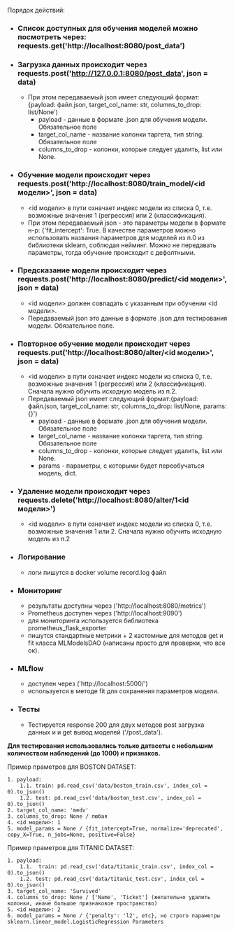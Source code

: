 Порядок действий:

- ### Список доступных для обучения моделей можно посмотреть через: requests.get('http://localhost:8080/post_data')<br />
- ### Загрузка данных происходит через requests.post('http://127.0.0.1:8080/post_data', json = data)<br />
    - При этом передаваемый json имеет следующий формат: {payload: файл.json, target_col_name: str, columns_to_drop: list/None')<br />
        - payload - данные в формате .json для обучения модели. Обязательное поле<br />
        - target_col_name - название колонки таргета, тип string. Обязательное поле<br />
        - columns_to_drop - колонки, которые следует удалить, list или None.<br />
- ### Обучение модели происходит через requests.post('http://localhost:8080/train_model/<id модели>', json = data)<br />
    - <id модели> в пути означает индекс модели из списка 0, т.е. возможные значения 1 (регрессия) или 2 (классификация).<br />
    - При этом передаваемый json - это параметры модели в формате н-р: {'fit_intercept': True. В качестве параметров можно использовать названия параметров для моделей из п.0 из библиотеки sklearn, соблюдая нейминг. Можно не передавать параметры, тогда обучение происходит с дефолтными.<br />
- ### Предсказание модели происходит через requests.post('http://localhost:8080/predict/<id модели>', json = data)<br />
    - <id модели> должен совпадать с указанным при обучении <id модели>.<br />
    - Передаваемый json это данные в формате .json для тестирования модели. Обязательное поле.<br />
- ### Повторное обучение модели происходит через requests.put('http://localhost:8080/alter/<id модели>', json = data)<br />
    - <id модели> в пути означает индекс модели из списка 0, т.е. возможные значения 1 (регрессия) или 2 (классификация). Сначала нужно обучить исходную модель из п.2.<br />
    - Передаваемый json имеет следующий формат:{payload: файл.json, target_col_name: str, columns_to_drop: list/None, params: {}')<br />
        - payload - данные в формате .json для обучения модели. Обязательное поле<br />
        - target_col_name - название колонки таргета, тип string. Обязательное поле<br />
        - columns_to_drop - колонки, которые следует удалить, list или None.<br />
        - params - параметры, с которыми будет переобучаться модель, dict.<br />
- ### Удаление модели происходит через requests.delete('http://localhost:8080/alter/1<id модели>')<br />
    - <id модели> в пути означает индекс модели из списка 0, т.е. возможные значения 1 или 2. Сначала нужно обучить исходную модель из п.2<br />
- ### Логирование
    - логи пишутся в docker volume record.log файл
- ### Мониторинг
    - результаты доступны через ('http://localhost:8080/metrics')
    - Prometheus доступен через ('http://localhost:9090')  
    - для мониторинга используется библиотека prometheus_flask_exporter
    - пишутся стандартные метрики + 2 кастомные для методов get и fit класса MLModelsDAO (написаны просто для проверки, что все ок).
- ### MLflow
    - доступен через ('http://localhost:5000/')
    - используется в методе fit для сохранения параметров модели.
- ### Тесты
    - Тестируется response 200 для двух методов post загрузка данных и и get вывод моделей ('/post_data').

__Для тестирования использовались только датасеты с небольшим количеством наблюдений (до 1000) и признаков.__

Пример праметров для BOSTON DATASET:

    1. payload: 
        1.1. train: pd.read_csv('data/boston_train.csv', index_col = 0).to_json()
        1.2. test: pd.read_csv('data/boston_test.csv', index_col = 0).to_json()
    2. target_col_name: 'medv' 
    3. columns_to_drop: None / любая
    4. <id модели>: 1 
    5. model_params = None / {fit_intercept=True, normalize='deprecated', copy_X=True, n_jobs=None, positive=False}


Пример праметров для TITANIC DATASET:
    
    1. payload: 
        1.1.  train: pd.read_csv('data/titanic_train.csv', index_col = 0).to_json()
        1.2. test: pd.read_csv('data/titanic_test.csv', index_col = 0).to_json()
    3. target_col_name: 'Survived' 
    4. columns_to_drop: None / ['Name', 'Ticket'] (желательно удалить колонки, иначе большое признаковое пространство) 
    5. <id модели>: 2
    6. model_params = None / {'penalty': 'l2', etc}, но строго параметры sklearn.linear_model.LogisticRegression Parameters 